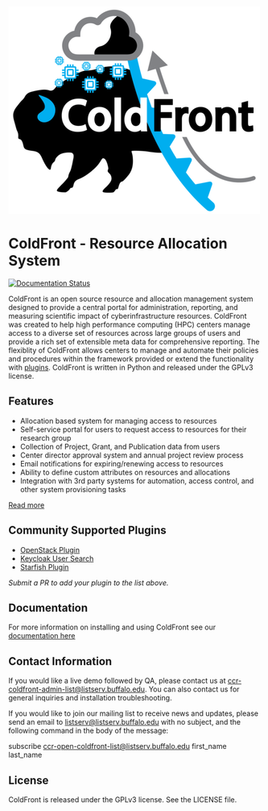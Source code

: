![ColdFront](docs/pages/images/logo-lg.png)

# ColdFront - Resource Allocation System

[![Documentation Status](https://readthedocs.org/projects/coldfront/badge/?version=latest)](https://coldfront.readthedocs.io/en/latest/?badge=latest)

ColdFront is an open source resource and allocation management system designed to provide a
central portal for administration, reporting, and measuring scientific impact
of cyberinfrastructure resources. ColdFront was created to help high performance computing (HPC) centers manage access to a diverse set of resources across large groups of users and provide a rich set of
extensible meta data for comprehensive reporting. The flexiblity of ColdFront allows centers to manage and automate their policies and procedures within the framework provided or extend the functionality with [plugins](docs/pages/index.md#extensibility).  ColdFront is written in Python and released under the GPLv3 license.

## Features

- Allocation based system for managing access to resources
- Self-service portal for users to request access to resources for their research group
- Collection of Project, Grant, and Publication data from users
- Center director approval system and annual project review process
- Email notifications for expiring/renewing access to resources
- Ability to define custom attributes on resources and allocations 
- Integration with 3rd party systems for automation, access control, and other system provisioning tasks

[Read more](docs/pages/index.md)  

## Community Supported Plugins

- [OpenStack Plugin](https://github.com/nerc-project/coldfront-plugin-openstack)
- [Keycloak User Search](https://github.com/nerc-project/coldfront-plugin-keycloak)
- [Starfish Plugin](https://github.com/fasrc/sftocf)

_Submit a PR to add your plugin to the list above._

## Documentation

For more information on installing and using ColdFront see our [documentation here](https://coldfront.readthedocs.io)

## Contact Information
If you would like a live demo followed by QA, please contact us at
ccr-coldfront-admin-list@listserv.buffalo.edu. You can also contact us for
general inquiries and installation troubleshooting.

If you would like to join our mailing list to receive news and updates, please
send an email to listserv@listserv.buffalo.edu with no subject, and the
following command in the body of the message:

subscribe ccr-open-coldfront-list@listserv.buffalo.edu first_name last_name


## License

ColdFront is released under the GPLv3 license. See the LICENSE file.
